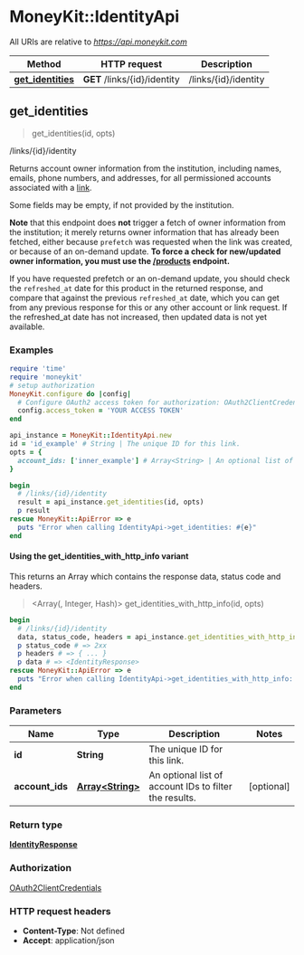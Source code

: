 # MoneyKit::IdentityApi

All URIs are relative to *https://api.moneykit.com*

| Method | HTTP request | Description |
| ------ | ------------ | ----------- |
| [**get_identities**](IdentityApi.md#get_identities) | **GET** /links/{id}/identity | /links/{id}/identity |


## get_identities

> <IdentityResponse> get_identities(id, opts)

/links/{id}/identity

Returns account owner information from the institution, including names, emails, phone     numbers, and addresses, for all permissioned accounts associated with a <a href=#tag/Links>link</a>.     <p>Some fields may be empty, if not provided by the institution.     <p>**Note** that this endpoint does **not** trigger a fetch of owner information from the institution; it merely returns     owner information that has already been fetched, either because `prefetch` was requested when the link was created,     or because of an on-demand update.  **To force a check for new/updated owner information, you must use the     <a href=#operation/refresh_products>/products</a> endpoint.**     <p>If you have requested prefetch or an on-demand update, you should check the `refreshed_at` date     for this product in the returned response, and compare that against the previous `refreshed_at` date, which you can     get from any previous response for this or any other account or link request.  If the refreshed_at date has not     increased, then updated data is not yet available.

### Examples

```ruby
require 'time'
require 'moneykit'
# setup authorization
MoneyKit.configure do |config|
  # Configure OAuth2 access token for authorization: OAuth2ClientCredentials
  config.access_token = 'YOUR ACCESS TOKEN'
end

api_instance = MoneyKit::IdentityApi.new
id = 'id_example' # String | The unique ID for this link.
opts = {
  account_ids: ['inner_example'] # Array<String> | An optional list of account IDs to filter the results.
}

begin
  # /links/{id}/identity
  result = api_instance.get_identities(id, opts)
  p result
rescue MoneyKit::ApiError => e
  puts "Error when calling IdentityApi->get_identities: #{e}"
end
```

#### Using the get_identities_with_http_info variant

This returns an Array which contains the response data, status code and headers.

> <Array(<IdentityResponse>, Integer, Hash)> get_identities_with_http_info(id, opts)

```ruby
begin
  # /links/{id}/identity
  data, status_code, headers = api_instance.get_identities_with_http_info(id, opts)
  p status_code # => 2xx
  p headers # => { ... }
  p data # => <IdentityResponse>
rescue MoneyKit::ApiError => e
  puts "Error when calling IdentityApi->get_identities_with_http_info: #{e}"
end
```

### Parameters

| Name | Type | Description | Notes |
| ---- | ---- | ----------- | ----- |
| **id** | **String** | The unique ID for this link. |  |
| **account_ids** | [**Array&lt;String&gt;**](String.md) | An optional list of account IDs to filter the results. | [optional] |

### Return type

[**IdentityResponse**](IdentityResponse.md)

### Authorization

[OAuth2ClientCredentials](../README.md#OAuth2ClientCredentials)

### HTTP request headers

- **Content-Type**: Not defined
- **Accept**: application/json

